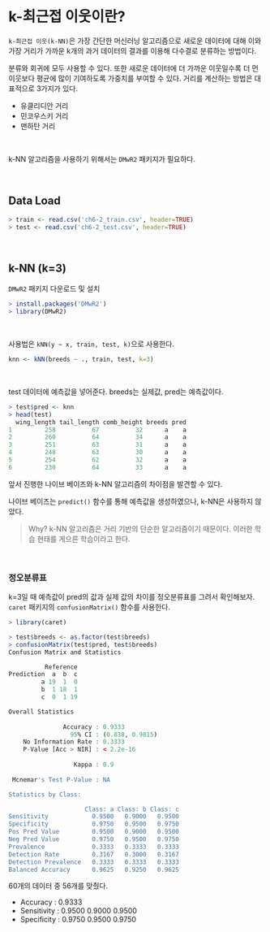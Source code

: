 # k-최근접 이웃이란?
`k-최근접 이웃(k-NN)`은 가장 간단한 머신러닝 알고리즘으로 새로운 데이터에 대해 이와 가장 거리가 가까운 k개의 과거 데이터의 결과를 이용해 다수결로 분류하는 방법이다.

분류와 회귀에 모두 사용할 수 있다. 또한 새로운 데이터에 더 가까운 이웃일수록 더 먼 이웃보다 평균에 많이 기여하도록 가중치를 부여할 수 있다. 거리를 계산하는 방법은 대표적으로 3가지가 있다.

- 유클리디안 거리
- 민코우스키 거리
- 맨하탄 거리

<br>

k-NN 알고리즘을 사용하기 위해서는 `DMwR2` 패키지가 필요하다.

<br>

## Data Load
```r
> train <- read.csv('ch6-2_train.csv', header=TRUE)
> test <- read.csv('ch6-2_test.csv', header=TRUE)
```
<br>

## k-NN (k=3)
`DMwR2` 패키지 다운로드 및 설치
```r
> install.packages('DMwR2')
> library(DMwR2)
```

<br>

사용법은 `kNN(y ~ x, train, test, k)`으로 사용한다.
```r
knn <- kNN(breeds ~ ., train, test, k=3)
```

<br>

test 데이터에 예측값을 넣어준다.
breeds는 실제값, pred는 예측값이다.
```r
> test$pred <- knn
> head(test)
  wing_length tail_length comb_height breeds pred
1         258          67          32      a    a
2         260          64          34      a    a
3         251          63          31      a    a
4         248          63          30      a    a
5         254          62          32      a    a
6         230          64          33      a    a
```

앞서 진행한 나이브 베이즈와 k-NN 알고리즘의 차이점을 발견할 수 있다.

나이브 베이즈는 `predict()` 함수를 통해 예측값을 생성하였으나, k-NN은 사용하지 않았다. 

>Why?
k-NN 알고리즘은 거리 기반의 단순한 알고리즘이기 때문이다. 이러한 학습 현태를 게으른 학습이라고 한다.

<br>

### 정오분류표
k=3일 때 예측값이 pred의 값과 실제 값의 차이를 정오분류표를 그려서 확인해보자. `caret` 패키지의 `confusionMatrix()` 함수를 사용한다.
```r
> library(caret)
```
```r
> test$breeds <- as.factor(test$breeds)
> confusionMatrix(test$pred, test$breeds)
Confusion Matrix and Statistics

          Reference
Prediction  a  b  c
         a 19  1  0
         b  1 18  1
         c  0  1 19

Overall Statistics
                                         
               Accuracy : 0.9333         
                 95% CI : (0.838, 0.9815)
    No Information Rate : 0.3333         
    P-Value [Acc > NIR] : < 2.2e-16      
                                         
                  Kappa : 0.9            
                                         
 Mcnemar's Test P-Value : NA             

Statistics by Class:

                     Class: a Class: b Class: c
Sensitivity            0.9500   0.9000   0.9500
Specificity            0.9750   0.9500   0.9750
Pos Pred Value         0.9500   0.9000   0.9500
Neg Pred Value         0.9750   0.9500   0.9750
Prevalence             0.3333   0.3333   0.3333
Detection Rate         0.3167   0.3000   0.3167
Detection Prevalence   0.3333   0.3333   0.3333
Balanced Accuracy      0.9625   0.9250   0.9625
```
60개의 데이터 중 56개를 맞췄다.
- Accuracy : 0.9333
- Sensitivity : 0.9500 0.9000 0.9500
- Specificity : 0.9750 0.9500 0.9750
